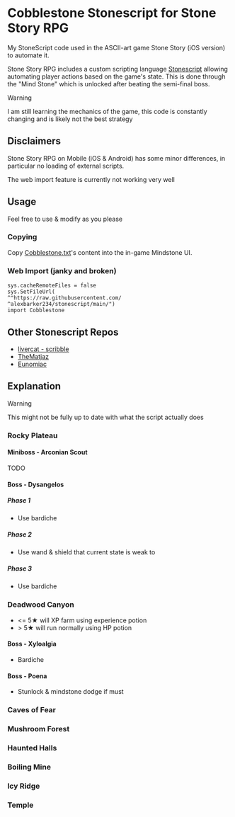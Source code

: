 # Cobblestone Stonescript for Stone Story RPG

My StoneScript code used in the ASCII-art game Stone Story (iOS version) to automate it.

Stone Story RPG includes a custom scripting language [Stonescript](https://stonestoryrpg.com/stonescript/) allowing automating player actions based on the game's state. This is done through the "Mind Stone" which is unlocked after beating the semi-final boss.

> [!WARNING]  
> I am still learning the mechanics of the game, this code is constantly changing and is likely not the best strategy

## Disclaimers
Stone Story RPG on Mobile (iOS & Android) has some minor differences, in particular no loading of external scripts.

The web import feature is currently not working very well

## Usage
Feel free to use & modify as you please

### Copying
Copy [Cobblestone.txt](https://raw.githubusercontent.com/alexbarker234/stonescript/main/Cobblestone.txt)'s content into the in-game Mindstone UI.

### Web Import (janky and broken)
```
sys.cacheRemoteFiles = false
sys.SetFileUrl(
^"https://raw.githubusercontent.com/
^alexbarker234/stonescript/main/")
import Cobblestone
```

## Other Stonescript Repos
- [livercat - scribble](https://github.com/livercat/scribble/tree/main)
- [TheMatjaz](https://github.com/TheMatjaz/StoneScript/tree/master)
- [Eunomiac](https://github.com/Eunomiac/stone-story)

## Explanation
> [!WARNING]  
> This might not be fully up to date with what the script actually does
### Rocky Plateau
#### Miniboss - Arconian Scout
TODO
#### Boss - Dysangelos
##### Phase 1
- Use bardiche
##### Phase 2
- Use wand & shield that current state is weak to
##### Phase 3
- Use bardiche

### Deadwood Canyon
- <= 5★ will XP farm using experience potion
- \> 5★ will run normally using HP potion
#### Boss - Xyloalgia
- Bardiche
#### Boss - Poena
- Stunlock & mindstone dodge if must

### Caves of Fear 
### Mushroom Forest
### Haunted Halls
### Boiling Mine
### Icy Ridge
### Temple
